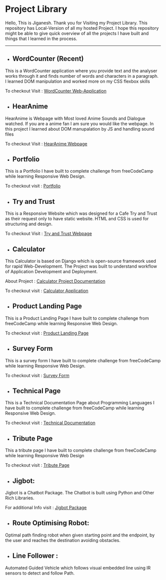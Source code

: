 # Project Library

Hello, This is Jiganesh. Thank you for Visiting my Project Library. This repository has Local-Version of all my hosted Project. I hope this repository might be able to give quick overview of all the projects I have built and things that I learned in the process.

<hr>

- ## WordCounter (Recent)
This is a WordCounter application where you provide text and the analyser works through it and finds number of words and characters in a paragraph. I learned DOM manipulation and worked more on my CSS flexbox skills

To checkout Visit : [WordCounter Web-Application](https://jiganesh.github.io/WordCounter/)

- ## HearAnime 
HearAnime is Webpage with Most loved Anime Sounds and Dialogue watched. If you are a anime fan I am sure you would like the webpage. In this project I learned about DOM manupalation by JS and handling sound files

To checkout Visit : [HearAnime Webpage](https://jiganesh.github.io/HearAnime/)

- ## Portfolio 
This is a Portfolio I have built to complete challenge from freeCodeCamp while learning Responsive Web Design.

To checkout visit : [Portfolio](https://jiganesh.github.io/Portfolio/)

- ## Try and Trust
This is a Responsive Website which was designed for a Cafe Try and Trust as their request only to have static website. HTML and CSS is used for structuring and design.

To checkout Visit : [Try and Trust Webpage](https://jiganesh.github.io/TryAndTrust/)

- ## Calculator
This Calculator is based on Django which is open-source framework used for rapid Web-Development. The Project was built to understand workflow of Application Development and Deployment.

About Project : [Calculator Project Documentation](https://github.com/Jiganesh/Calculator)

To checkout visit : [Calculator Application](https://jiganesh-basic-calculator.herokuapp.com/)


- ## Product Landing Page
This is a Product Landing Page I have built to complete challenge from freeCodeCamp while learning Responsive Web Design.

To checkout visit : [Product Landing Page](https://jiganesh.github.io/LandingPage/)

- ## Survey Form
This is a survey form I have built to complete challenge from freeCodeCamp while learning Responsive Web Design.

To checkout visit : [Survey Form](https://jiganesh.github.io/SurveyForm/)


- ## Technical Page
This is a Technical Documentation Page about Programming Languages I have built to complete challenge from freeCodeCamp while learning Responsive Web Design.

To checkout visit : [Technical Documentation](https://jiganesh.github.io/DocumentationPage/)

- ## Tribute Page
This a tribute page I have built to complete challenge from freeCodeCamp while learning Responsive Web Design 

To checkout visit : [Tribute Page](https://jiganesh.github.io/TributePage/)

- ## Jigbot:
Jigbot is a Chatbot Package. The Chatbot is built using Python and Other Rich Libraries.

For additional Info visit : [Jigbot Package](https://pypi.org/project/jigbot/)

- ## Route Optimising Robot:
Optimal path finding robot when given starting point and the endpoint, by the user and reaches the destination avoiding obstacles.

- ## Line Follower :
Automated Guided Vehicle which follows visual embedded line using IR sensors to detect and follow Path.